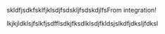 skldfjsdkfsklfjklsdjfsdskljfsdskdjlfsFrom integration!

lkjkjldklsjfslkfjsdfflsdkjfksdlklsdjfkldsjslkdfjdksljfdksl
